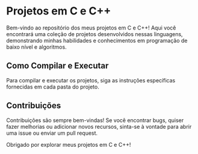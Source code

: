   <h1>Projetos em C e C++</h1>

  <p>Bem-vindo ao repositório dos meus projetos em C e C++! Aqui você encontrará uma coleção de projetos desenvolvidos nessas linguagens, demonstrando minhas habilidades e conhecimentos em programação de baixo nível e algoritmos.</p>

  <h2>Como Compilar e Executar</h2>

  <p>Para compilar e executar os projetos, siga as instruções específicas fornecidas em cada pasta do projeto.</p>

  <h2>Contribuições</h2>

  <p>Contribuições são sempre bem-vindas! Se você encontrar bugs, quiser fazer melhorias ou adicionar novos recursos, sinta-se à vontade para abrir uma issue ou enviar um pull request.</p>

  <p>Obrigado por explorar meus projetos em C e C++!</p>
